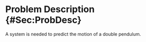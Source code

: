 # Problem Description {#Sec:ProbDesc}

A system is needed to predict the motion of a double pendulum.

